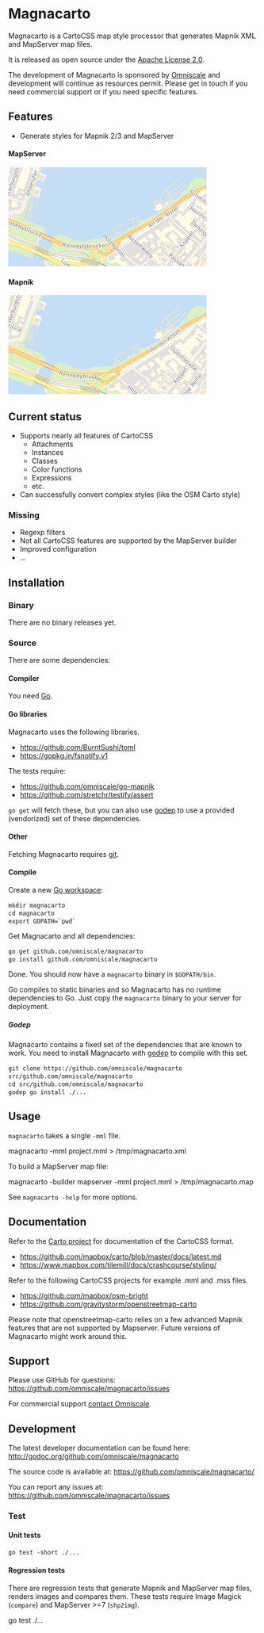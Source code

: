 Magnacarto
==========


Magnacarto is a CartoCSS map style processor that generates Mapnik XML and MapServer map files.


It is released as open source under the [Apache License 2.0][].

[Apache License 2.0]: http://www.apache.org/licenses/LICENSE-2.0.html


The development of Magnacarto is sponsored by [Omniscale](http://omniscale.com/) and development will continue as resources permit.
Please get in touch if you need commercial support or if you need specific features.


Features
--------

* Generate styles for Mapnik 2/3 and MapServer

#### MapServer
![OSM-Bright MapServer](./docs/osm-bright-mapserver.png)

#### Mapnik

![OSM-Bright Mapnik](./docs/osm-bright-mapnik.png)


Current status
--------------

- Supports nearly all features of CartoCSS
  - Attachments
  - Instances
  - Classes
  - Color functions
  - Expressions
  - etc.
- Can successfully convert complex styles (like the OSM Carto style)

### Missing ###

- Regexp filters
- Not all CartoCSS features are supported by the MapServer builder
- Improved configuration
- ...

Installation
------------

### Binary

There are no binary releases yet.

### Source

There are some dependencies:

#### Compiler

You need [Go](http://golang.org).


#### Go libraries

Magnacarto uses the following libraries.

- <https://github.com/BurntSushi/toml>
- <https://gopkg.in/fsnotify.v1>

The tests require:

- <https://github.com/omniscale/go-mapnik>
- <https://github.com/stretchr/testify/assert>

`go get` will fetch these, but you can also use [godep][] to use a provided (vendorized) set of these dependencies.

[godep]: https://github.com/tools/godep


#### Other

Fetching Magnacarto requires [git][].

[git]: http://git-scm.com/


#### Compile

Create a new [Go workspace](http://golang.org/doc/code.html):

    mkdir magnacarto
    cd magnacarto
    export GOPATH=`pwd`

Get Magnacarto and all dependencies:

    go get github.com/omniscale/magnacarto
    go install github.com/omniscale/magnacarto

Done. You should now have a `magnacarto` binary in `$GOPATH/bin`.

Go compiles to static binaries and so Magnacarto has no runtime dependencies to Go.
Just copy the `magnacarto` binary to your server for deployment.

##### Godep

Magnacarto contains a fixed set of the dependencies that are known to work. You need to install Magnacarto with [godep][] to compile with this set.

    git clone https://github.com/omniscale/magnacarto src/github.com/omniscale/magnacarto
    cd src/github.com/omniscale/magnacarto
    godep go install ./...


Usage
-----

`magnacarto` takes a single `-mml` file.

  magnacarto -mml project.mml > /tmp/magnacarto.xml

To build a MapServer map file:

  magnacarto -builder mapserver -mml project.mml > /tmp/magnacarto.map

See `magnacarto -help` for more options.

Documentation
-------------

Refer to the [Carto project](https://github.com/mapbox/carto) for documentation of the CartoCSS format.

- https://github.com/mapbox/carto/blob/master/docs/latest.md
- https://www.mapbox.com/tilemill/docs/crashcourse/styling/

Refer to the following CartoCSS projects for example .mml and .mss files.

- https://github.com/mapbox/osm-bright
- https://github.com/gravitystorm/openstreetmap-carto

Please note that openstreetmap-carto relies on a few advanced Mapnik features that are not supported by Mapserver. Future versions of Magnacarto might work around this.


Support
-------

Please use GitHub for questions: <https://github.com/omniscale/magnacarto/issues>

For commercial support [contact Omniscale](http://omniscale.com/contact).

Development
-----------

The latest developer documentation can be found here: <http://godoc.org/github.com/omniscale/magnacarto>

The source code is available at: <https://github.com/omniscale/magnacarto/>

You can report any issues at: <https://github.com/omniscale/magnacarto/issues>

### Test ###

#### Unit tests ####

    go test -short ./...


#### Regression tests ####

There are regression tests that generate Mapnik and MapServer map files, renders images and compares them.
These tests require Image Magick (`compare`) and MapServer >=7 (`shp2img`).

  go test ./...
